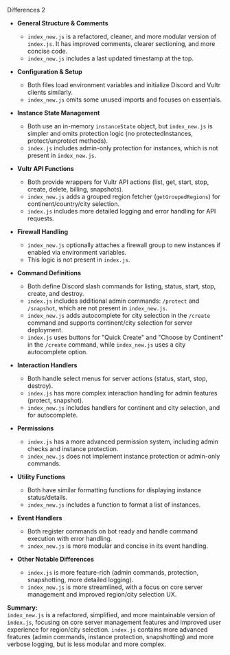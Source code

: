 Differences 2

- **General Structure & Comments**
  - `index_new.js` is a refactored, cleaner, and more modular version of `index.js`. It has improved comments, clearer sectioning, and more concise code.
  - `index_new.js` includes a last updated timestamp at the top.

- **Configuration & Setup**
  - Both files load environment variables and initialize Discord and Vultr clients similarly.
  - `index_new.js` omits some unused imports and focuses on essentials.

- **Instance State Management**
  - Both use an in-memory `instanceState` object, but `index_new.js` is simpler and omits protection logic (no protectedInstances, protect/unprotect methods).
  - `index.js` includes admin-only protection for instances, which is not present in `index_new.js`.

- **Vultr API Functions**
  - Both provide wrappers for Vultr API actions (list, get, start, stop, create, delete, billing, snapshots).
  - `index_new.js` adds a grouped region fetcher (`getGroupedRegions`) for continent/country/city selection.
  - `index.js` includes more detailed logging and error handling for API requests.

- **Firewall Handling**
  - `index_new.js` optionally attaches a firewall group to new instances if enabled via environment variables.
  - This logic is not present in `index.js`.

- **Command Definitions**
  - Both define Discord slash commands for listing, status, start, stop, create, and destroy.
  - `index.js` includes additional admin commands: `/protect` and `/snapshot`, which are not present in `index_new.js`.
  - `index_new.js` adds autocomplete for city selection in the `/create` command and supports continent/city selection for server deployment.
  - `index.js` uses buttons for "Quick Create" and "Choose by Continent" in the `/create` command, while `index_new.js` uses a city autocomplete option.

- **Interaction Handlers**
  - Both handle select menus for server actions (status, start, stop, destroy).
  - `index.js` has more complex interaction handling for admin features (protect, snapshot).
  - `index_new.js` includes handlers for continent and city selection, and for autocomplete.

- **Permissions**
  - `index.js` has a more advanced permission system, including admin checks and instance protection.
  - `index_new.js` does not implement instance protection or admin-only commands.

- **Utility Functions**
  - Both have similar formatting functions for displaying instance status/details.
  - `index_new.js` includes a function to format a list of instances.

- **Event Handlers**
  - Both register commands on bot ready and handle command execution with error handling.
  - `index_new.js` is more modular and concise in its event handling.

- **Other Notable Differences**
  - `index.js` is more feature-rich (admin commands, protection, snapshotting, more detailed logging).
  - `index_new.js` is more streamlined, with a focus on core server management and improved region/city selection UX.

**Summary:**  
`index_new.js` is a refactored, simplified, and more maintainable version of `index.js`, focusing on core server management features and improved user experience for region/city selection. `index.js` contains more advanced features (admin commands, instance protection, snapshotting) and more verbose logging, but is less modular and more complex.
